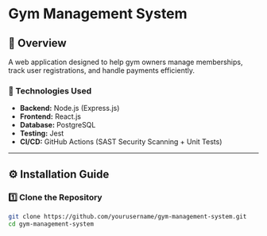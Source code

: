 # Gym Management System

## 📌 Overview
A web application designed to help gym owners manage memberships, track user registrations, and handle payments efficiently.

### 🚀 Technologies Used
- **Backend:** Node.js (Express.js)
- **Frontend:** React.js
- **Database:** PostgreSQL
- **Testing:** Jest
- **CI/CD:** GitHub Actions (SAST Security Scanning + Unit Tests)

---

## ⚙️ Installation Guide

### 1️⃣ Clone the Repository
```bash
git clone https://github.com/yourusername/gym-management-system.git
cd gym-management-system